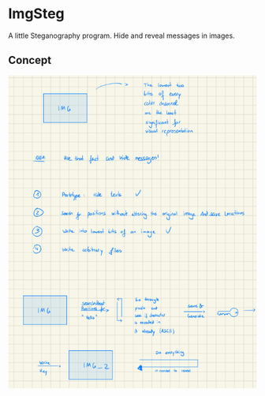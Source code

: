 # ImgSteg
A little Steganography program.
Hide and reveal messages in images.

## Concept
![Concept](concept.png)
